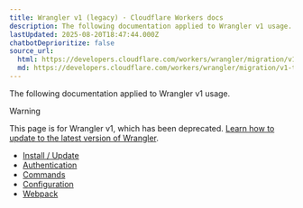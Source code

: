 ```yaml
---
title: Wrangler v1 (legacy) · Cloudflare Workers docs
description: The following documentation applied to Wrangler v1 usage.
lastUpdated: 2025-08-20T18:47:44.000Z
chatbotDeprioritize: false
source_url:
  html: https://developers.cloudflare.com/workers/wrangler/migration/v1-to-v2/wrangler-legacy/
  md: https://developers.cloudflare.com/workers/wrangler/migration/v1-to-v2/wrangler-legacy/index.md
---
```


The following documentation applied to Wrangler v1 usage.

Warning

This page is for Wrangler v1, which has been deprecated. [Learn how to update to the latest version of Wrangler](https://developers.cloudflare.com/workers/wrangler/migration/v1-to-v2/).

* [Install / Update](https://developers.cloudflare.com/workers/wrangler/migration/v1-to-v2/wrangler-legacy/install-update/)
* [Authentication](https://developers.cloudflare.com/workers/wrangler/migration/v1-to-v2/wrangler-legacy/authentication/)
* [Commands](https://developers.cloudflare.com/workers/wrangler/migration/v1-to-v2/wrangler-legacy/commands/)
* [Configuration](https://developers.cloudflare.com/workers/wrangler/migration/v1-to-v2/wrangler-legacy/configuration/)
* [Webpack](https://developers.cloudflare.com/workers/wrangler/migration/v1-to-v2/wrangler-legacy/webpack/)
